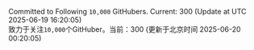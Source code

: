 Committed to Following `10,000` GitHubers. Current: <!-- FOLLOWING_COUNT -->300<!-- FOLLOWING_COUNT --> (Update at UTC <!-- LAST_UPDATED -->2025-06-19 16:20:05<!-- LAST_UPDATED -->)<br>
致力于关注`10,000`个GitHuber。当前：<!-- FOLLOWING_COUNT -->300<!-- FOLLOWING_COUNT --> (更新于北京时间 <!-- LAST_UPDATED_CST -->2025-06-20 00:20:05<!-- LAST_UPDATED_CST -->)
